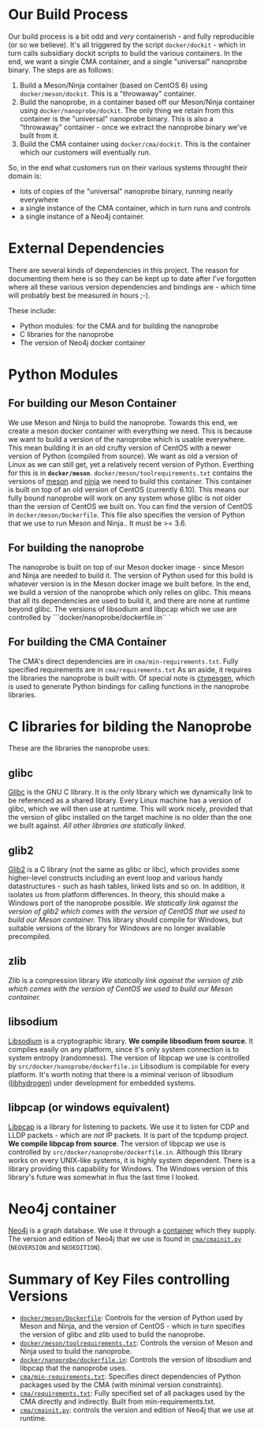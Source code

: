 # Our Build Process
Our build process is a bit odd and _very_ containerish - and fully reproducible (or so we believe). It's all triggered by the script ```docker/dockit``` - which in turn calls subsidiary dockit scripts to build the various containers. In the end, we want a single CMA container, and a single "universal" nanoprobe binary.
The steps are as follows:
 1. Build a Meson/Ninja container (based on CentOS 6) using ```docker/meson/dockit```. This is a "throwaway" container.
 2. Build the nanoprobe, in a container based off our Meson/Ninja container using ```docker/nanoprobe/dockit```. The only thing we retain from this container is the "universal" nanoprobe binary. This is also a "throwaway" container - once we extract the nanoprobe binary we've built from it.
 3. Build the CMA container using ```docker/cma/dockit```. This is the container which our customers will eventually run.
 
 So, in the end what customers run on their various systems throught their domain is:
  - lots of copies of the "universal" nanoprobe binary, running nearly everywhere
  - a single instance of the CMA container, which in turn runs and controls
  - a single instance of a Neo4j container.
# External Dependencies
There are several kinds of dependencies in this project.
The reason for documenting them here is so they can be kept up to date
after I've forgotten where all these various version dependencies and bindings are - which time will probably best be measured in hours ;-).

These include:
  - Python modules: for the CMA and for building the nanoprobe
  - C libraries for the nanoprobe
  - The version of Neo4j docker container
# Python Modules
## For building our Meson Container
We use Meson and Ninja to build the nanoprobe. Towards this end, we create a meson docker container with everything we need.
This is because we want to build a version of the nanoprobe which is usable everywhere. This mean building it in an old crufty version of CentOS
with a newer version of Python (compiled from source).
We want as old a version of Linux as we can still get, yet a relatively recent version of Python.
Everthing for this is in **```docker/meson```**. ```docker/meson/toolrequirements.txt``` contains
the versions of [meson](https://mesonbuild.com/) and [ninja](https://ninja-build.org/) we need to build this container.
This container is built on top of an old version of CentOS (currently 6.10).
This means our fully bound nanoprobe will work on any system whose glibc is not older than the version of CentOS we built on.
You can find the version of CentOS in ```docker/meson/Dockerfile```. This file also specifies the version of Python that we use to run Meson and Ninja..
It must be >= 3.6. 
## For building the nanoprobe
The nanoprobe is built on top of our Meson docker image - since Meson and Ninja are needed to build it.
The version of Python used for this build is whatever version is in the Meson docker image we built before.
In the end, we build a version of the nanoprobe which only relies on glibc. This means that all its dependencies are used to
build it, and there are none at runtime beyond glibc.
The versions of libsodium and libpcap which we use are controlled by ```docker/nanoprobe/dockerfile.in``
`
## For building the CMA Container
The CMA's direct dependencies are in ```cma/min-requirements.txt```.
Fully specified requirements are in ```cma/requirements.txt```
As an aside, it requires the libraries the nanoprobe is built with.
Of special note is [ctypesgen](https://github.com/davidjamesca/ctypesgen), which is used to generate Python bindings for calling functions in the nanoprobe libraries.
# C libraries for bilding the Nanoprobe
These are the libraries the nanoprobe uses:
## glibc
[Glibc](https://www.gnu.org/software/libc/) is the GNU C library. It is the only library which we dynamically link to be referenced as a shared library.
Every Linux machine has a version of glibc, which we will then use at runtime.
This will work nicely, provided that the version of glibc installed on the target machine is
no older than the one we built against. _All other libraries are statically linked_.
## glib2
[Glib2](https://wiki.gnome.org/Projects/GLib) is a C library (not the same as glibc or libc),
which provides some higher-level constructs including an event loop and various handy datastructures - such as hash tables, linked lists and so on.
In addition, it isolates us from platform differences. In theory, this should make a Windows port of the nanoprobe possible.
_We statically link against the version of glib2 which comes with the version of CentOS that we used to build our Meson container._
This library should compile for Windows, but suitable versions of the library for Windows are no longer available precompiled.
## zlib
Zlib is a compression library
_We statically link against the version of zlib which comes with the version of CentOS we used to build our Meson container._
## libsodium
[Libsodium](https://github.com/jedisct1/libsodium) is a cryptographic library. **We compile libsodium from source**.
It compiles easily on any platform, since it's only system connection is to system entropy (randomness).
The version of libpcap we use is controlled by ```src/docker/nanoprobe/dockerfile.in```
Libsodium is compilable for every platform.
It's worth noting that there is a miminal verison of libsodium ([libhydrogen](https://github.com/jedisct1/libhydrogen)) under development for
embedded systems.
## libpcap (or windows equivalent)
[Libpcap](https://www.tcpdump.org/) is a library for listening to packets. We use it to listen for CDP and LLDP packets - which are _not_ IP packets. It is part of the tcpdump project.
**We compile libpcap from source**. The version of libpcap we use is controlled by ```src/docker/nanoprobe/dockerfile.in```.
Although this library works on every UNIX-like systems, it is highly system dependent.
There is a library providing this capability for Windows.
The Windows version of this library's future was somewhat in flux the last time I looked.
# Neo4j container
[Neo4j](https://neo4j.com/) is a graph database. We use it through a [container](https://hub.docker.com/_/neo4j) which they supply.
The version and edition of Neo4j that we use is found in
[```cma/cmainit.py```](https://github.com/assimilation/assimilation-official/blob/rel_2_dev/cma/cmainit.py) (```NEOVERSION``` and ```NEOEDITION```).
  
# Summary of Key Files controlling Versions
  - [```docker/meson/Dockerfile```](https://github.com/assimilation/assimilation-official/blob/rel_2_dev/docker/meson/Dockerfile): Controls for the version of Python used by Meson and Ninja, and the version of CentOS - which in turn specifies the version of glibc and zlib used to build the nanoprobe.
  - [```docker/meson/toolrequirements.txt```](https://github.com/assimilation/assimilation-official/blob/rel_2_dev/docker/meson/toolrequirements.txt): Controls the version of Meson and Ninja used to build the nanoprobe.
  - [```docker/nanoprobe/dockerfile.in```](https://github.com/assimilation/assimilation-official/blob/rel_2_dev/nanoprobe/dockerfile.in): Controls the version of libsodium and libpcap that the nanoprobe uses.
  - [```cma/min-requirements.txt```](https://github.com/assimilation/assimilation-official/blob/rel_2_dev/cma/min-requirements.txt): Specifies direct dependencies of Python packages used by the CMA (with minimal version constraints).
  - [```cma/requirements.txt```](https://github.com/assimilation/assimilation-official/blob/rel_2_dev/cma/requirement.txt): Fully specified set of all packages used by the CMA directly and indirectly. Built from min-requirements.txt.
  - [```cma/cmainit.py```](https://github.com/assimilation/assimilation-official/blob/rel_2_dev/cma/cmainit.py): controls the version and edition of Neo4j that we use at runtime.
